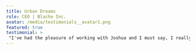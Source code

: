 ```yaml
---
title: Urban Dreams
role: CEO | Blache Inc.
avatar: /media/testimonials__avatar1.png
featured: true
testimonial: >
 "I've had the pleasure of working with Joshua and I must say, I really appreciate the all-around research that he applies to his work and how he consistently goes above and beyond in his efforts to deliver high-quality work."
---
```


